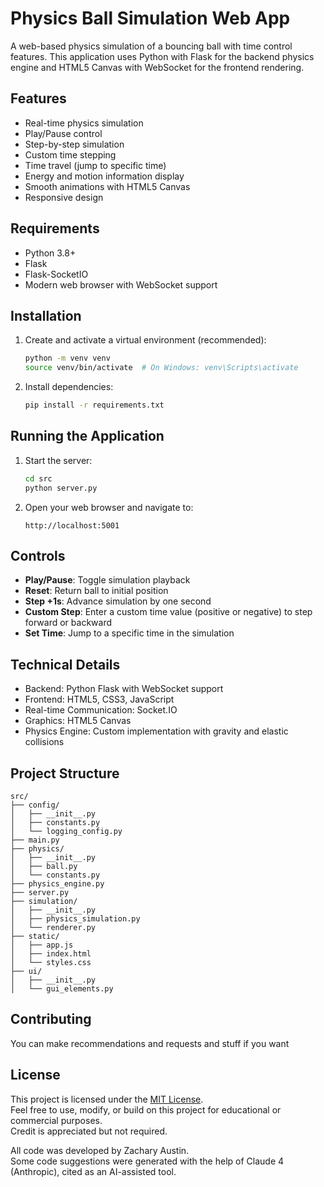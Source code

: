# Physics Ball Simulation Web App

A web-based physics simulation of a bouncing ball with time control features. This application uses Python with Flask for the backend physics engine and HTML5 Canvas with WebSocket for the frontend rendering.

## Features

- Real-time physics simulation
- Play/Pause control
- Step-by-step simulation
- Custom time stepping
- Time travel (jump to specific time)
- Energy and motion information display
- Smooth animations with HTML5 Canvas
- Responsive design

## Requirements

- Python 3.8+
- Flask
- Flask-SocketIO
- Modern web browser with WebSocket support

## Installation

1. Create and activate a virtual environment (recommended):
   ```bash
   python -m venv venv
   source venv/bin/activate  # On Windows: venv\Scripts\activate
   ```

2. Install dependencies:
   ```bash
   pip install -r requirements.txt
   ```

## Running the Application

1. Start the server:
   ```bash
   cd src
   python server.py
   ```

2. Open your web browser and navigate to:
   ```
   http://localhost:5001
   ```

## Controls

- **Play/Pause**: Toggle simulation playback
- **Reset**: Return ball to initial position
- **Step +1s**: Advance simulation by one second
- **Custom Step**: Enter a custom time value (positive or negative) to step forward or backward
- **Set Time**: Jump to a specific time in the simulation

## Technical Details

- Backend: Python Flask with WebSocket support
- Frontend: HTML5, CSS3, JavaScript
- Real-time Communication: Socket.IO
- Graphics: HTML5 Canvas
- Physics Engine: Custom implementation with gravity and elastic collisions

## Project Structure

```
src/
├── config/
│   ├── __init__.py
│   ├── constants.py
│   └── logging_config.py
├── main.py
├── physics/
│   ├── __init__.py
│   ├── ball.py
│   └── constants.py
├── physics_engine.py
├── server.py
├── simulation/
│   ├── __init__.py
│   ├── physics_simulation.py
│   └── renderer.py
├── static/
│   ├── app.js
│   ├── index.html
│   └── styles.css
├── ui/
│   ├── __init__.py
│   └── gui_elements.py
```

## Contributing

You can make recommendations and requests and stuff if you want

## License

This project is licensed under the [MIT License](./LICENSE).  
Feel free to use, modify, or build on this project for educational or commercial purposes.  
Credit is appreciated but not required.

All code was developed by Zachary Austin.  
Some code suggestions were generated with the help of Claude 4 (Anthropic), cited as an AI-assisted tool.

